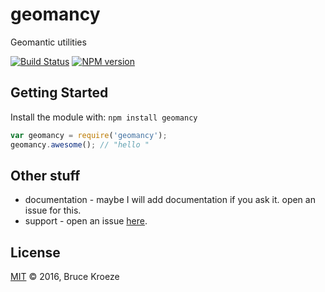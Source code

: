 # geomancy 

Geomantic utilities

[![Build Status](https://secure.travis-ci.org/bkroeze/geomancy.png?branch=master)](http://travis-ci.org/bkroeze/geomancy) [![NPM version](https://badge-me.herokuapp.com/api/npm/geomancy.png)](http://badges.enytc.com/for/npm/geomancy) 

## Getting Started
Install the module with: `npm install geomancy`

```javascript
var geomancy = require('geomancy');
geomancy.awesome(); // "hello "
```

## Other stuff

* documentation - maybe I will add documentation if you ask it. open an issue for this.
* support - open an issue [here](https://github.com/bkroeze/geomancy/issues).

## License
[MIT](http://opensource.org/licenses/MIT) © 2016, Bruce Kroeze